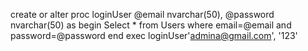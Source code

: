 create or alter proc loginUser
@email nvarchar(50),
@password nvarchar(50)
as
begin
Select \* from Users where email=@email and password=@password
end
exec loginUser'admina@gmail.com', '123'
